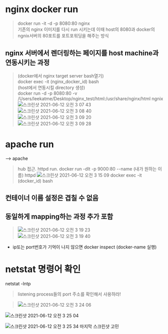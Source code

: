 # nginx docker run
> docker run -it -d -p 8080:80 nginx   
> 기존의 nginx 이미지를 다시 run 시키는데 이때 host의 8080과 docker의 ngnix서버의 80포트를 포트포워딩을 해주는 방식  
## nginx 서버에서 렌더링하는 페이지를 host machine과 연동시키는 과정
> (docker에서 nginx target server bash열기)  
> docker exec -it (nginx_docker_id) bash     
> (host에서 연동시킬 directory 생성)  
> docker run -d -p 8080:80 -v /Users/leekatme/Desktop/nginx_test/html:/usr/share/nginx/html ngnix  
![스크린샷 2021-06-12 오전 3 07 43](https://user-images.githubusercontent.com/67637935/121731018-5e3cb080-cb2b-11eb-8a7e-b362d23fccce.png)
![스크린샷 2021-06-12 오전 3 08 40](https://user-images.githubusercontent.com/67637935/121731133-7e6c6f80-cb2b-11eb-8bd0-c49beb5f56fa.png)
![스크린샷 2021-06-12 오전 3 09 20](https://user-images.githubusercontent.com/67637935/121731215-97752080-cb2b-11eb-9f8c-0e3122d660f3.png)
![스크린샷 2021-06-12 오전 3 09 28](https://user-images.githubusercontent.com/67637935/121731220-9ba13e00-cb2b-11eb-8438-ec35510294d2.png)

# apache run
--> apache
> hub 접근. 
> httpd run. 
> docker run -dlt -p 9000:80 --name (내가 원하는 이름) httpd
![스크린샷 2021-06-12 오전 3 15 09](https://user-images.githubusercontent.com/67637935/121731824-65b08980-cb2c-11eb-8f7a-382bef91f3c9.png)
> docker exec -it (docker_id) bash
## 컨테이너 이름 설정은 겹칠 수 없음
## 동일하게 mapping하는 과정 추가 포함
>![스크린샷 2021-06-12 오전 3 19 23](https://user-images.githubusercontent.com/67637935/121732262-fd15dc80-cb2c-11eb-8de0-653d6201a9d4.png)  
![스크린샷 2021-06-12 오전 3 19 40](https://user-images.githubusercontent.com/67637935/121732299-08690800-cb2d-11eb-807d-02a8cd85e34e.png)
* ip또는 port번호가 기억이 나지 않으면 docker inspect (docker-name 실행)

# netstat 명령어 확인
netstat -lntp 
> listening process들의 port 주소를 확인해서 사용하라!


> ![스크린샷 2021-06-12 오전 3 24 06](https://user-images.githubusercontent.com/67637935/121732817-a5c43c00-cb2d-11eb-9c9d-4cad0c6c9c6a.png)

![스크린샷 2021-06-12 오전 3 25 04](https://user-images.githubusercontent.com/67637935/121732929-cab8af00-cb2d-11eb-80c2-10d6b8ca8351.png)

![스크린샷 2021-06-12 오전 3 25 34](https://user-images.githubusercontent.com/67637935/121732977-db692500-cb2d-11eb-8980-956157a2d600.png)
마지막 스크린샷 고민
